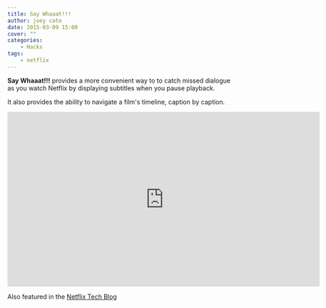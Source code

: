```yaml
---
title: Say Whaaat!!!
author: joey cato
date: 2015-03-09 15:00
cover: ""
categories:
    - Hacks
tags:
    - netflix
---
```


**Say Whaaat!!!** provides a more convenient way to to catch missed dialogue as you watch Netflix by displaying
subtitles when you pause playback.

It also provides the ability to navigate a film's timeline, caption by caption.

<iframe width="700" height="393" src="https://www.youtube.com/embed/dDOlyTA1jRA" frameborder="0" gesture="media" allow="encrypted-media" allowfullscreen></iframe>

Also featured in the [Netflix Tech Blog](http://techblog.netflix.com/2015/03/netflix-hack-day-winter-2015.html)
